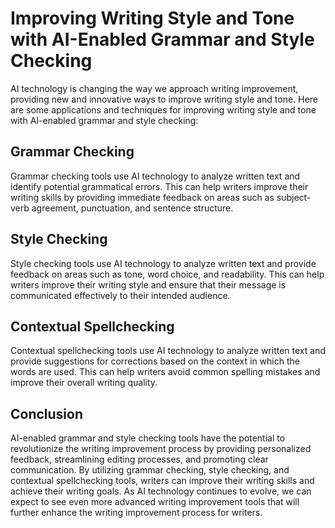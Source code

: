 Improving Writing Style and Tone with AI-Enabled Grammar and Style Checking
==============================================================================================================================================

AI technology is changing the way we approach writing improvement, providing new and innovative ways to improve writing style and tone. Here are some applications and techniques for improving writing style and tone with AI-enabled grammar and style checking:

Grammar Checking
----------------

Grammar checking tools use AI technology to analyze written text and identify potential grammatical errors. This can help writers improve their writing skills by providing immediate feedback on areas such as subject-verb agreement, punctuation, and sentence structure.

Style Checking
--------------

Style checking tools use AI technology to analyze written text and provide feedback on areas such as tone, word choice, and readability. This can help writers improve their writing style and ensure that their message is communicated effectively to their intended audience.

Contextual Spellchecking
------------------------

Contextual spellchecking tools use AI technology to analyze written text and provide suggestions for corrections based on the context in which the words are used. This can help writers avoid common spelling mistakes and improve their overall writing quality.

Conclusion
----------

AI-enabled grammar and style checking tools have the potential to revolutionize the writing improvement process by providing personalized feedback, streamlining editing processes, and promoting clear communication. By utilizing grammar checking, style checking, and contextual spellchecking tools, writers can improve their writing skills and achieve their writing goals. As AI technology continues to evolve, we can expect to see even more advanced writing improvement tools that will further enhance the writing improvement process for writers.
